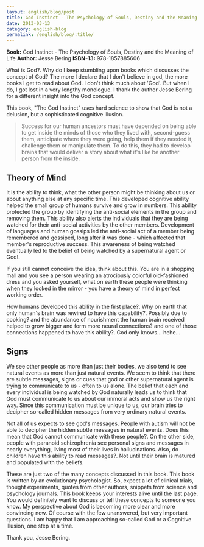 ```yaml
---
layout: english/blog/post
title: God Instinct - The Psychology of Souls, Destiny and the Meaning of Life
date: 2013-03-13
category: english-blog
permalink: /english/blog/:title/
---
```


**Book:** God Instinct - The Psychology of Souls, Destiny and the Meaning of Life
**Author:** Jesse Bering
**ISBN-13:** 978-1857885606

What is God?. Why do I keep stumbling upon books which discusses the concept of God? The more I declare that I don't believe in god, the more books I get to read about God. I don't think much about 'God'. But when I do, I got lost in a very lengthy monologue. I thank the author Jesse Bering for a different insight into the God concept.

This book, "The God Instinct" uses hard science to show that God is not a delusion, but a sophisticated cognitive illusion.

> Success for our human ancestors must have depended on being able to get inside the minds of those who they lived with, second-guess them, anticipate where they were going, help them if they needed it, challenge them or manipulate them. To do this, they had to develop brains that would deliver a story about what it's like be another person from the inside.

## Theory of Mind

It is the ability to think, what the other person might be thinking about us or about anything else at any specific time. This developed cognitive ability helped the small group of humans survive and grow in numbers. This ability protected the group by identifying the anti-social elements in the group and removing them. This ability also alerts the individuals that they are being watched for their anti-social activities by the other members. Development of languages and human gossips led the anti-social act of a member being remembered and gossiped, long after it was done - which affected that member's reproductive success. This awareness of being watched eventually led to the belief of being watched by a supernatural agent or God!.

If you still cannot conceive the idea, think about this. You are in a shopping mall and you see a person wearing an atrociously colorful old-fashioned dress and you asked yourself, what on earth these people were thinking when they looked in the mirror - you have a theory of mind in perfect working order.

How humans developed this ability in the first place?. Why on earth that only human's brain was rewired to have this capability?. Possibly due to cooking? and the abundance of nourishment the human brain received helped to grow bigger and form more neural connections? and one of those connections happened to have this ability?. God only knows... hehe...

## Signs

We see other people as more than just their bodies, we also tend to see natural events as more than just natural events. We seem to think that there are subtle messages, signs or cues that god or other supernatural agent is trying to communicate to us - often to us alone. The belief that each and every individual is being watched by God naturally leads us to think that God must communicate to us about our immoral acts and show us the right way. Since this communication must be unique to us, our brain tries to decipher so-called hidden messages from very ordinary natural events.

Not all of us expects to see god's messages. People with autism will not be able to decipher the hidden subtle messages in natural events. Does this mean that God cannot communicate with these people?. On the other side, people with paranoid schizophrenia see personal signs and messages in nearly everything, living most of their lives in hallucinations. Also, do children have this ability to read messages?. Not until their brain is matured and populated with the beliefs.

These are just two of the many concepts discussed in this book. This book is written by an evolutionary psychologist. So, expect a lot of clinical trials, thought experiments, quotes from other authors, snippets from science and psychology journals. This book keeps your interests alive until the last page. You would definitely want to discuss or tell these concepts to someone you know. My perspective about God is becoming more clear and more convincing now. Of course with the few unanswered, but very important questions. I am happy that I am approaching so-called God or a Cognitive Illusion, one step at a time.

Thank you, Jesse Bering.
